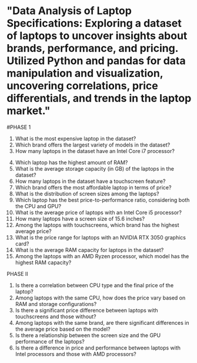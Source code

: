 # "Data Analysis of Laptop Specifications: Exploring a dataset of laptops to uncover insights about brands, performance, and pricing. Utilized Python and pandas for data manipulation and visualization, uncovering correlations, price differentials, and trends in the laptop market."

#PHASE 1

1) What is the most expensive laptop in the dataset?
2) Which brand offers the largest variety of models in the dataset?
3) How many laptops in the dataset have an Intel Core i7 processor?
4. Which laptop has the highest amount of RAM?
5. What is the average storage capacity (in GB) of the laptops in the dataset?
6. How many laptops in the dataset have a touchscreen feature?
7. Which brand offers the most affordable laptop in terms of price?
8. What is the distribution of screen sizes among the laptops?
9. Which laptop has the best price-to-performance ratio, considering both the CPU
and GPU?
10. What is the average price of laptops with an Intel Core i5 processor?
11. How many laptops have a screen size of 15.6 inches?
12. Among the laptops with touchscreens, which brand has the highest average price?
13. What is the price range for laptops with an NVIDIA RTX 3050 graphics card?
14. What is the average RAM capacity for laptops in the dataset?
15. Among the laptops with an AMD Ryzen processor, which model has the highest
RAM capacity?


PHASE II

1) Is there a correlation between CPU type and the final price of the laptop?
2) Among laptops with the same CPU, how does the price vary based on RAM and
storage configurations?
3) Is there a significant price difference between laptops with touchscreens and
those without?
4) Among laptops with the same brand, are there significant differences in the
average price based on the model?
5) Is there a relationship between the screen size and the GPU performance of the
laptops?
6) Is there a difference in price and performance between laptops with Intel
processors and those with AMD processors?
